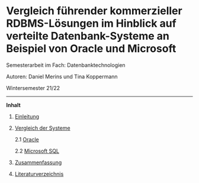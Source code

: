 # Vergleich führender kommerzieller RDBMS-Lösungen im Hinblick auf verteilte Datenbank-Systeme an Beispiel von Oracle und Microsoft


Semesterarbeit im Fach: Datenbanktechnologien

Autoren: Daniel Merins und Tina Koppermann

Wintersemester 21/22

---

**Inhalt**

1. [Einleitung](01_Einleitung.md)

2. [Vergleich der Systeme](02_Vergleich-der-Systeme.md)

    2.1 [Oracle](02_Vergleich-der-Systeme.md)     
  
    2.2 [Microsoft SQL](04_SQL.md)

3. [Zusammenfassung](05_Zusammenfassung.md)

4. [Literaturverzeichnis](06_Literaturverzeichnis.md)

